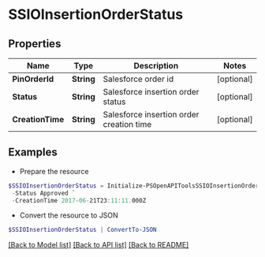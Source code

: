 # SSIOInsertionOrderStatus
## Properties

Name | Type | Description | Notes
------------ | ------------- | ------------- | -------------
**PinOrderId** | **String** | Salesforce order id | [optional] 
**Status** | **String** | Salesforce insertion order status | [optional] 
**CreationTime** | **String** | Salesforce insertion order creation time | [optional] 

## Examples

- Prepare the resource
```powershell
$SSIOInsertionOrderStatus = Initialize-PSOpenAPIToolsSSIOInsertionOrderStatus  -PinOrderId 0Q01N0000015hekSAB `
 -Status Approved `
 -CreationTime 2017-06-21T23:11:11.000Z
```

- Convert the resource to JSON
```powershell
$SSIOInsertionOrderStatus | ConvertTo-JSON
```

[[Back to Model list]](../README.md#documentation-for-models) [[Back to API list]](../README.md#documentation-for-api-endpoints) [[Back to README]](../README.md)

